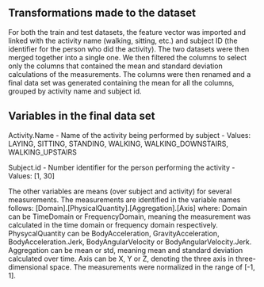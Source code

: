 ## Transformations made to the dataset
For both the train and test datasets, the feature vector was imported and linked with the activity name (walking, sitting, etc.) and subject ID (the identifier for the person who did the activity).
The two datasets were then merged together into a single one.
We then filtered the columns to select only the columns that contained the mean and standard deviation calculations of the measurements.
The columns were then renamed and a final data set was generated containing the mean for all the columns, grouped by activity name and subject id.

## Variables in the final data set
Activity.Name
	- Name of the activity being performed by subject
	- Values: LAYING, SITTING, STANDING, WALKING, WALKING_DOWNSTAIRS, WALKING_UPSTAIRS

Subject.id
	- Number identifier for the person performing the activity
	- Values: [1, 30]

The other variables are means (over subject and activity) for several measurements.
The measurements are identified in the variable names follows:
	[Domain].[PhysicalQuantity].[Aggregation].[Axis] where:
	Domain can be TimeDomain or FrequencyDomain, meaning the measurement was calculated in the time domain or frequency domain respectively.
	PhysycalQuantity can be BodyAcceleration, GravityAcceleration, BodyAcceleration.Jerk, BodyAngularVelocity or BodyAngularVelocity.Jerk.
	Aggregation can be mean or std, meaning mean and standard deviation calculated over time.
	Axis can be X, Y or Z, denoting the three axis in three-dimensional space.
The measurements were normalized in the range of [-1, 1].